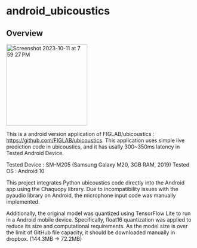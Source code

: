 # android_ubicoustics

## Overview

<img width="217" alt="Screenshot 2023-10-11 at 7 59 27 PM" src="https://github.com/diffzerg/android_ubicoustics/assets/50289876/6cfecc45-725d-4898-a898-c45d9f5a9b7f">

This is a android version application of FIGLAB/ubicoustics : https://github.com/FIGLAB/ubicoustics.
This application uses simple live prediction code in ubicoustics, and it has usally 300~350ms latency in Tested Android Device.

Tested Device : SM-M205 (Samsung Galaxy M20, 3GB RAM, 2019)
Tested OS : Android 10

This project integrates Python ubicoustics code directly into the Android app using the Chaquopy library. Due to incompatibility issues with the pyaudio library on Android, the microphone input code was manually implemented.

Additionally, the original model was quantized using TensorFlow Lite to run in a Android mobile device. Specifically, float16 quantization was applied to reduce its size and computational requirements. As the model size is over the limit of GitHub file capacity, it should be downloaded manually in dropbox. (144.3MB -> 72.2MB)
